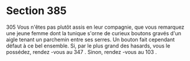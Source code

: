 # Section 385

305
Vous n'êtes pas plutôt assis en leur compagnie, que vous
remarquez une jeune femme dont la tunique s'orne de curieux
boutons gravés d'un aigle  tenant un parchemin entre ses serres.
Un bouton fait cependant défaut à ce bel ensemble. Si, par le plus
grand des hasards, vous le possédez, rendez -vous au 347 . Sinon,
rendez -vous au 103 .